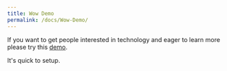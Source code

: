 ```yaml
---
title: Wow Demo
permalink: /docs/Wow-Demo/
---
```

If you want to get people interested in technology and eager to learn more please try this [demo](Wow/README.md).

It's quick to setup.
